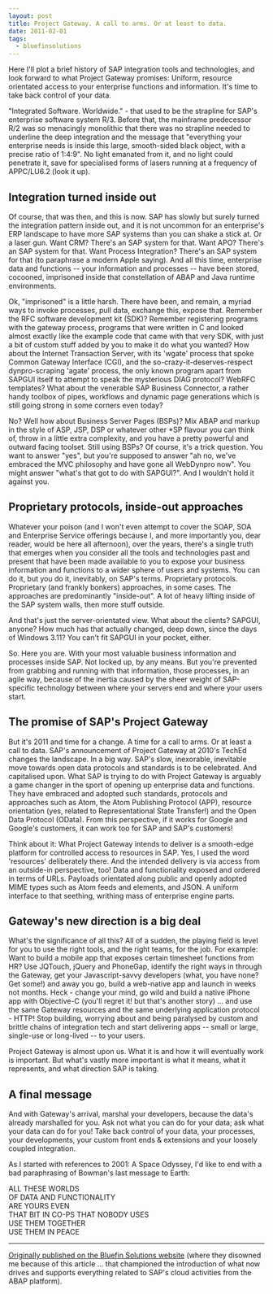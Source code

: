 ```yaml
---
layout: post
title: Project Gateway. A call to arms. Or at least to data.
date: 2011-02-01
tags:
  - bluefinsolutions
---
```


Here I'll plot a brief history of SAP integration tools and technologies, and look forward to what Project Gateway promises: Uniform, resource orientated access to your enterprise functions and information. It's time to take back control of your data.

"Integrated Software. Worldwide." - that used to be the strapline for SAP's enterprise software system R/3. Before that, the mainframe predecessor R/2 was so menacingly monolithic that there was no strapline needed to underline the deep integration and the message that "everything your enterprise needs is inside this large, smooth-sided black object, with a precise ratio of 1:4:9". No light emanated from it, and no light could penetrate it, save for specialised forms of lasers running at a frequency of APPC/LU6.2 (look it up).

## Integration turned inside out

Of course, that was then, and this is now. SAP has slowly but surely turned the integration pattern inside out, and it is not uncommon for an enterprise's ERP landscape to have more SAP systems than you can shake a stick at. Or a laser gun. Want CRM? There's an SAP system for that. Want APO? There's an SAP system for that. Want Process Integration? There's an SAP system for that (to paraphrase a modern Apple saying). And all this time, enterprise data and functions -- your information and processes -- have been stored, cocooned, imprisoned inside that constellation of ABAP and Java runtime environments.

Ok, "imprisoned" is a little harsh. There have been, and remain, a myriad ways to invoke processes, pull data, exchange this, expose that. Remember the RFC software development kit (SDK)? Remember registering programs with the gateway process, programs that were written in C and looked almost exactly like the example code that came with that very SDK, with just a bit of custom stuff added by you to make it do what you wanted? How about the Internet Transaction Server, with its 'wgate' process that spoke Common Gateway Interface (CGI), and the so-crazy-it-deserves-respect dynpro-scraping 'agate' process, the only known program apart from SAPGUI itself to attempt to speak the mysterious DIAG protocol? WebRFC templates? What about the venerable SAP Business Connector, a rather handy toolbox of pipes, workflows and dynamic page generations which is still going strong in some corners even today?

No? Well how about Business Server Pages (BSPs)? Mix ABAP and markup in the style of ASP, JSP, DSP or whatever other \*SP flavour you can think of, throw in a little extra complexity, and you have a pretty powerful and outward facing toolset. Still using BSPs? Of course, it's a trick question. You want to answer "yes", but you're supposed to answer "ah no, we've embraced the MVC philosophy and have gone all WebDynpro now". You might answer "what's that got to do with SAPGUI?". And I wouldn't hold it against you.

## Proprietary protocols, inside-out approaches

Whatever your poison (and I won't even attempt to cover the SOAP, SOA and Enterprise Service offerings because I, and more importantly you, dear reader, would be here all afternoon), over the years, there's a single truth that emerges when you consider all the tools and technologies past and present that have been made available to you to expose your business information and functions to a wider sphere of users and systems. You can do it, but you do it, inevitably, on SAP's terms. Proprietary protocols. Proprietary (and frankly bonkers) approaches, in some cases. The approaches are predominantly "inside-out". A lot of heavy lifting inside of the SAP system walls, then more stuff outside.

And that's just the server-orientated view. What about the clients? SAPGUI, anyone? How much has that actually changed, deep down, since the days of Windows 3.11? You can't fit SAPGUI in your pocket, either.

So. Here you are. With your most valuable business information and processes inside SAP. Not locked up, by any means. But you're prevented from grabbing and running with that information, those processes, in an agile way, because of the inertia caused by the sheer weight of SAP-specific technology between where your servers end and where your users start.

## The promise of SAP's Project Gateway

But it's 2011 and time for a change. A time for a call to arms. Or at least a call to data. SAP's announcement of Project Gateway at 2010's TechEd changes the landscape. In a big way. SAP's slow, inexorable, inevitable move towards open data protocols and standards is to be celebrated. And capitalised upon. What SAP is trying to do with Project Gateway is arguably a game changer in the sport of opening up enterprise data and functions. They have embraced and adopted such standards, protocols and approaches such as Atom, the Atom Publishing Protocol (APP), resource orientation (yes, related to Representational State Transfer!) and the Open Data Protocol (OData). From this perspective, if it works for Google and Google's customers, it can work too for SAP and SAP's customers!

Think about it: What Project Gateway intends to deliver is a smooth-edge platform for controlled access to resources in SAP. Yes, I used the word 'resources' deliberately there. And the intended delivery is via access from an outside-in perspective, too! Data and functionality exposed and ordered in terms of URLs. Payloads orientated along public and openly adopted MIME types such as Atom feeds and elements, and JSON. A uniform interface to that seething, writhing mass of enterprise engine parts.

## Gateway's new direction is a big deal

What's the significance of all this? All of a sudden, the playing field is level for you to use the right tools, and the right teams, for the job. For example: Want to build a mobile app that exposes certain timesheet functions from HR? Use JQTouch, jQuery and PhoneGap, identify the right ways in through the Gateway, get your Javascript-savvy developers (what, you have none? Get some!) and away you go, build a web-native app and launch in weeks not months. Heck - change your mind, go wild and build a native iPhone app with Objective-C (you'll regret it! but that's another story) … and use the same Gateway resources and the same underlying application protocol - HTTP! Stop building, worrying about and being paralysed by custom and brittle chains of integration tech and start delivering apps -- small or large, single-use or long-lived -- to your users.

Project Gateway is almost upon us. What it is and how it will eventually work is important. But what's vastly more important is what it means, what it represents, and what direction SAP is taking.

## A final message

And with Gateway's arrival, marshal your developers, because the data's already marshalled for you. Ask not what you can do for your data; ask what your data can do for you! Take back control of your data, your processes, your developments, your custom front ends & extensions and your loosely coupled integration.

As I started with references to 2001: A Space Odyssey, I'd like to end with a bad paraphrasing of Bowman's last message to Earth:

ALL THESE WORLDS<br/>
OF DATA AND FUNCTIONALITY<br/>
ARE YOURS EVEN<br/>
THAT BIT IN CO-PS THAT NOBODY USES<br/>
USE THEM TOGETHER<br/>
USE THEM IN PEACE

---


[Originally published on the Bluefin Solutions website](https://web.archive.org/web/20180227042502/http://www.bluefinsolutions.com/insights/dj-adams/february-2011/project-gateway-a-call-to-arms-or-at-least-to-da) (where they disowned me because of this article ... that championed the introduction of what now drives and supports everything related to SAP's cloud activities from the ABAP platform).
